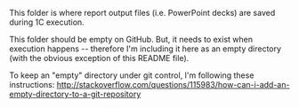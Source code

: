 This folder is where report output files (i.e. PowerPoint decks) are saved during 1C execution. 

This folder should be empty on GitHub. But, it needs to exist when execution happens -- therefore I'm including it here as an empty directory (with the obvious exception of this README file).

To keep an "empty" directory under git control, I'm following these instructions: http://stackoverflow.com/questions/115983/how-can-i-add-an-empty-directory-to-a-git-repository 
